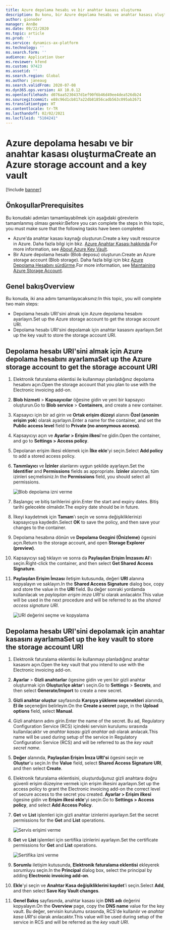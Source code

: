 ```yaml
---
title: Azure depolama hesabı ve bir anahtar kasası oluşturma
description: Bu konu, bir Azure depolama hesabı ve anahtar kasası oluşturma yöntemini açıklamaktadır.
author: gionoder
manager: AnnBe
ms.date: 09/22/2020
ms.topic: article
ms.prod: ''
ms.service: dynamics-ax-platform
ms.technology: ''
ms.search.form: ''
audience: Application User
ms.reviewer: kfend
ms.custom: 97423
ms.assetid: ''
ms.search.region: Global
ms.author: janeaug
ms.search.validFrom: 2020-07-08
ms.dyn365.ops.version: AX 10.0.12
ms.openlocfilehash: d076aa5230437d1ef90f6b46d49ee4dea526db24
ms.sourcegitcommit: e88c96d1cb817a22db81856cadb563c095ab2671
ms.translationtype: HT
ms.contentlocale: tr-TR
ms.lasthandoff: 02/02/2021
ms.locfileid: "5104241"
---
```

# <a name="create-an-azure-storage-account-and-a-key-vault"></a><span data-ttu-id="6b37a-103">Azure depolama hesabı ve bir anahtar kasası oluşturma</span><span class="sxs-lookup"><span data-stu-id="6b37a-103">Create an Azure storage account and a key vault</span></span>

[!include [banner](../includes/banner.md)]

## <a name="prerequisites"></a><span data-ttu-id="6b37a-104">Önkoşullar</span><span class="sxs-lookup"><span data-stu-id="6b37a-104">Prerequisites</span></span>

<span data-ttu-id="6b37a-105">Bu konudaki adımları tamamlayabilmek için aşağıdaki görevlerin tamamlanmış olması gerekir:</span><span class="sxs-lookup"><span data-stu-id="6b37a-105">Before you can complete the steps in this topic, you must make sure that the following tasks have been completed:</span></span>

- <span data-ttu-id="6b37a-106">Azure'da anahtar kasası kaynağı oluşturun.</span><span class="sxs-lookup"><span data-stu-id="6b37a-106">Create a key vault resource in Azure.</span></span> <span data-ttu-id="6b37a-107">Daha fazla bilgi için bkz. [Azure Anahtar Kasası hakkında](https://docs.microsoft.com/azure/key-vault/general/overview).</span><span class="sxs-lookup"><span data-stu-id="6b37a-107">For more information, see [About Azure Key Vault](https://docs.microsoft.com/azure/key-vault/general/overview).</span></span>
- <span data-ttu-id="6b37a-108">Bir Azure depolama hesabı (Blob deposu) oluşturun.</span><span class="sxs-lookup"><span data-stu-id="6b37a-108">Create an Azure storage account (Blob storage).</span></span> <span data-ttu-id="6b37a-109">Daha fazla bilgi için bkz [Azure Depolama Hesabını sürdürme](https://docs.microsoft.com/azure/storage/blobs/).</span><span class="sxs-lookup"><span data-stu-id="6b37a-109">For more information, see [Maintaining Azure Storage Account](https://docs.microsoft.com/azure/storage/blobs/).</span></span>

## <a name="overview"></a><span data-ttu-id="6b37a-110">Genel bakış</span><span class="sxs-lookup"><span data-stu-id="6b37a-110">Overview</span></span>

<span data-ttu-id="6b37a-111">Bu konuda, iki ana adımı tamamlayacaksınız:</span><span class="sxs-lookup"><span data-stu-id="6b37a-111">In this topic, you will complete two main steps:</span></span>

- <span data-ttu-id="6b37a-112">Depolama hesabı URI'sini almak için Azure depolama hesabını ayarlayın.</span><span class="sxs-lookup"><span data-stu-id="6b37a-112">Set up the Azure storage account to get the storage account URI.</span></span>
- <span data-ttu-id="6b37a-113">Depolama hesabı URI'sini depolamak için anahtar kasasını ayarlayın.</span><span class="sxs-lookup"><span data-stu-id="6b37a-113">Set up the key vault to store the storage account URI.</span></span>

## <a name="set-up-the-azure-storage-account-to-get-the-storage-account-uri"></a><span data-ttu-id="6b37a-114">Depolama hesabı URI'sini almak için Azure depolama hesabını ayarlama</span><span class="sxs-lookup"><span data-stu-id="6b37a-114">Set up the Azure storage account to get the storage account URI</span></span>

1. <span data-ttu-id="6b37a-115">Elektronik faturalama eklentisi ile kullanmayı planladığınız depolama hesabını açın.</span><span class="sxs-lookup"><span data-stu-id="6b37a-115">Open the storage account that you plan to use with the Electronic invoicing add-on.</span></span>
2. <span data-ttu-id="6b37a-116">**Blob hizmeti** \> **Kapsayıcılar** öğesine gidin ve yeni bir kapsayıcı oluşturun.</span><span class="sxs-lookup"><span data-stu-id="6b37a-116">Go to **Blob service** \> **Containers**, and create a new container.</span></span>
3. <span data-ttu-id="6b37a-117">Kapsayıcı için bir ad girin ve **Ortak erişim düzeyi** alanını **Özel (anonim erişim yok**) olarak ayarlayın.</span><span class="sxs-lookup"><span data-stu-id="6b37a-117">Enter a name for the container, and set the **Public access level** field to **Private (no anonymous access)**.</span></span>
4. <span data-ttu-id="6b37a-118">Kapsayıcıyı açın ve **Ayarlar \> Erişim ilkesi**'ne gidin.</span><span class="sxs-lookup"><span data-stu-id="6b37a-118">Open the container, and go to **Settings \> Access policy**.</span></span>
5. <span data-ttu-id="6b37a-119">Depolanan erişim ilkesi eklemek için **İlke ekle**'yi seçin.</span><span class="sxs-lookup"><span data-stu-id="6b37a-119">Select **Add policy** to add a stored access policy.</span></span>
6. <span data-ttu-id="6b37a-120">**Tanımlayıcı** ve **İzinler** alanlarını uygun şekilde ayarlayın.</span><span class="sxs-lookup"><span data-stu-id="6b37a-120">Set the **Identifier** and **Permissions** fields as appropriate.</span></span> <span data-ttu-id="6b37a-121">**İzinler** alanında, tüm izinleri seçmelisiniz.</span><span class="sxs-lookup"><span data-stu-id="6b37a-121">In the **Permissions** field, you should select all permissions.</span></span>

    ![Blob depolama izni verme](media/e-Invoicing-services-create-azure-resources-grant-blob-permissions.png)

7. <span data-ttu-id="6b37a-123">Başlangıç ve bitiş tarihlerini girin.</span><span class="sxs-lookup"><span data-stu-id="6b37a-123">Enter the start and expiry dates.</span></span> <span data-ttu-id="6b37a-124">Bitiş tarihi gelecekte olmalıdır.</span><span class="sxs-lookup"><span data-stu-id="6b37a-124">The expiry date should be in future.</span></span>
8. <span data-ttu-id="6b37a-125">İlkeyi kaydetmek için **Tamam**'ı seçin ve sonra değişikliklerinizi kapsayıcıya kaydedin.</span><span class="sxs-lookup"><span data-stu-id="6b37a-125">Select **OK** to save the policy, and then save your changes to the container.</span></span>
9. <span data-ttu-id="6b37a-126">Depolama hesabına dönün ve **Depolama Gezgini (Önizleme)** ögesini açın.</span><span class="sxs-lookup"><span data-stu-id="6b37a-126">Return to the storage account, and open **Storage Explorer (preview)**.</span></span>
10. <span data-ttu-id="6b37a-127">Kapsayıcıyı sağ tıklayın ve sonra da **Paylaşılan Erişim İmzasını Al**'ı seçin.</span><span class="sxs-lookup"><span data-stu-id="6b37a-127">Right-click the container, and then select **Get Shared Access Signature**.</span></span>
11. <span data-ttu-id="6b37a-128">**Paylaşılan Erişim İmzası** iletişim kutusunda, değeri **URI** alanına kopyalayın ve saklayın.</span><span class="sxs-lookup"><span data-stu-id="6b37a-128">In the **Shared Access Signature** dialog box, copy and store the value in the **URI** field.</span></span> <span data-ttu-id="6b37a-129">Bu değer sonraki yordamda kullanılacak ve *paylaşılan erişim imza URI*'si olarak anılacaktır.</span><span class="sxs-lookup"><span data-stu-id="6b37a-129">This value will be used in the next procedure and will be referred to as the *shared access signature URI*.</span></span>

    ![URI değerini seçme ve kopyalama](media/e-Invoicing-services-create-azure-resources-select-and-copy-uri.png)

## <a name="set-up-the-key-vault-to-store-the-storage-account-uri"></a><span data-ttu-id="6b37a-131">Depolama hesabı URI'sini depolamak için anahtar kasasını ayarlama</span><span class="sxs-lookup"><span data-stu-id="6b37a-131">Set up the key vault to store the storage account URI</span></span>

1. <span data-ttu-id="6b37a-132">Elektronik faturalama eklentisi ile kullanmayı planladığınız anahtar kasasını açın.</span><span class="sxs-lookup"><span data-stu-id="6b37a-132">Open the key vault that you intend to use with the Electronic invoicing add-on.</span></span>
2. <span data-ttu-id="6b37a-133">**Ayarlar** \> **Gizli anahtarlar** ögesine gidin ve yeni bir gizli anahtar oluşturmak için **Oluştur/içe aktar**'ı seçin.</span><span class="sxs-lookup"><span data-stu-id="6b37a-133">Go to **Settings** \> **Secrets**, and then select **Generate/Import** to create a new secret.</span></span>
3. <span data-ttu-id="6b37a-134">**Gizli anahtar oluştur** sayfasında **Karşıya yükleme seçenekleri** alanında, **El ile** seçeneğini belirleyin.</span><span class="sxs-lookup"><span data-stu-id="6b37a-134">On the **Create a secret** page, in the **Upload options** field, select **Manual**.</span></span>
4. <span data-ttu-id="6b37a-135">Gizli anahtarın adını girin.</span><span class="sxs-lookup"><span data-stu-id="6b37a-135">Enter the name of the secret.</span></span> <span data-ttu-id="6b37a-136">Bu ad, Regulatory Configuration Service (RCS) içindeki servisin kurulumu sırasında kullanılacaktır ve *anahtar kasası gizli anahtar adı* olarak anılacak.</span><span class="sxs-lookup"><span data-stu-id="6b37a-136">This name will be used during setup of the service in Regulatory Configuration Service (RCS) and will be referred to as the *key vault secret name*.</span></span>
5. <span data-ttu-id="6b37a-137">**Değer** alanında, **Paylaşılan Erişim İmza URI'si** ögesini seçin ve **Oluştur**'u seçin.</span><span class="sxs-lookup"><span data-stu-id="6b37a-137">In the **Value** field, select **Shared Access Signature URI**, and then select **Create**.</span></span>
6. <span data-ttu-id="6b37a-138">Elektronik faturalama eklentisini, oluşturduğunuz gizli anahtara doğru güvenli erişim düzeyine vermek için erişim ilkesini ayarlayın.</span><span class="sxs-lookup"><span data-stu-id="6b37a-138">Set up the access policy to grant the Electronic invoicing add-on the correct level of secure access to the secret you created.</span></span> <span data-ttu-id="6b37a-139">**Ayarlar \> Erişim ilkesi** ögesine gidin ve **Erişim ilkesi ekle**'yi seçin.</span><span class="sxs-lookup"><span data-stu-id="6b37a-139">Go to **Settings \> Access policy**, and select **Add Access Policy**.</span></span>
7. <span data-ttu-id="6b37a-140">**Get** ve **List** işlemleri için gizli anahtar izinlerini ayarlayın.</span><span class="sxs-lookup"><span data-stu-id="6b37a-140">Set the secret permissions for the **Get** and **List** operations.</span></span>

    ![Servis erişimi verme](media/e-Invoicing-services-create-azure-resources-grant-service-access.png)

8. <span data-ttu-id="6b37a-142">**Get** ve **List** işlemleri için sertifika izinlerini ayarlayın.</span><span class="sxs-lookup"><span data-stu-id="6b37a-142">Set the certificate permissions for **Get** and **List** operations.</span></span>

    ![Sertifika izni verme](media/e-Invoicing-services-create-azure-resources-grant-certificate-permission.png)

9. <span data-ttu-id="6b37a-144">**Sorumlu** iletişim kutusunda, **Elektronik faturalama eklentisi** ekleyerek sorumluyu seçin.</span><span class="sxs-lookup"><span data-stu-id="6b37a-144">In the **Principal** dialog box, select the principal by adding **Electronic invoicing add-on**.</span></span>
10. <span data-ttu-id="6b37a-145">**Ekle**'yi seçin ve **Anahtar Kasa değişikliklerini kaydet**'i seçin.</span><span class="sxs-lookup"><span data-stu-id="6b37a-145">Select **Add**, and then select **Save Key Vault changes**.</span></span>
11. <span data-ttu-id="6b37a-146">**Genel Bakış** sayfasında, anahtar kasası için **DNS adı** değerini kopyalayın.</span><span class="sxs-lookup"><span data-stu-id="6b37a-146">On the **Overview** page, copy the **DNS name** value for the key vault.</span></span> <span data-ttu-id="6b37a-147">Bu değer, servisin kurulumu sırasında, RCS'de kullanılır ve *anahtar kasa URI*'si olarak anılacaktır.</span><span class="sxs-lookup"><span data-stu-id="6b37a-147">This value will be used during setup of the service in RCS and will be referred as the *key vault URI*.</span></span>
